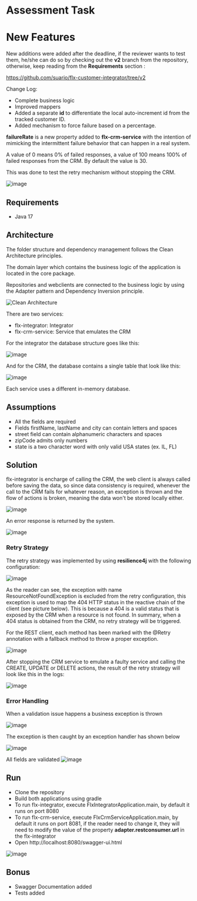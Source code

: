 # Assessment Task

# New Features

New additions were added after the deadline, if the reviewer wants to test them, he/she can do so by checking out the **v2** branch from the repository, otherwise, keep reading from the **Requirements** section :

https://github.com/suario/flx-customer-integrator/tree/v2

Change Log:
* Complete business logic
* Improved mappers
* Added a separate **id** to differentiate the local auto-increment id from the tracked customer ID.
* Added mechanism to force failure based on a percentage.

**failureRate** is a new property added to **flx-crm-service** with the intention of mimicking the intermittent failure behavior that can happen in a real system. 

A value of 0 means 0% of failed responses, a value of 100 means 100% of failed responses from the CRM. By default the value is 30.

This was done to test the retry mechanism without stopping the CRM.

![image](https://github.com/user-attachments/assets/f4cf9572-c285-4cea-9910-1f3d13db9efd)






## Requirements
* Java 17

## Architecture

The folder structure and dependency management follows the Clean Architecture principles.

The domain layer which contains the business logic of the application is located in the core package.

Repositories and webclients are connected to the business logic by using the Adapter pattern and Dependency Inversion principle.

![Clean Architecture](https://miro.medium.com/max/1400/1*ZdlHz8B0-qu9Y-QO3AXR_w.png)


There are two services:
* flx-integrator: Integrator
* flx-crm-service: Service that emulates the CRM

For the integrator the database structure goes like this:

![image](https://github.com/user-attachments/assets/0aa1e0df-76fc-43f7-a4c5-da15c05d4eef)

And for the CRM, the database contains a single table that look like this:

![image](https://github.com/user-attachments/assets/4f5e0d9a-8651-4928-a68d-555d105094d3)

Each service uses a different in-memory database.

## Assumptions
* All the fields are required
* Fields firstName, lastName and city can contain letters and spaces
* street field can contain alphanumeric characters and spaces
* zipCode admits only numbers
* state is a two character word with only valid USA states (ex. IL, FL)

## Solution

flx-integrator is encharge of calling the CRM, the web client is always called before saving the data, so since data consistency is required, whenever the call to the CRM fails for whatever reason, an exception is thrown and the flow of actions is broken, meaning the data won't be stored locally either.

![image](https://github.com/user-attachments/assets/e8b6dcd3-97f8-4394-b46f-52d56358d06a)

An error response is returned by the system.

![image](https://github.com/user-attachments/assets/93ff62a0-14ad-465b-ac69-291a24af5b53)


### Retry Strategy

The retry strategy was implemented by using **resilience4j** with the following configuration:

![image](https://github.com/user-attachments/assets/6250672c-0119-4e5a-948e-a8dd5f0dccc4)

As the reader can see, the exception with name ResourceNotFoundException is excluded from the retry configuration, this exception is used to map the 404 HTTP status in the reactive chain of the client (see picture below). This is because a 404 is a valid status that is exposed by the CRM when a resource is not found. In summary, when a 404 status is obtained from the CRM, no retry strategy will be triggered.

For the REST client, each method has been marked with the @Retry annotation with a fallback method to throw a proper exception.

![image](https://github.com/user-attachments/assets/3e17d4ba-869e-46ef-81a3-2f6507e81b3c)


After stopping the CRM service to emulate a faulty service and calling the CREATE, UPDATE or DELETE actions, the result of the retry strategy will look like this in the logs:

![image](https://github.com/user-attachments/assets/30ddb7cd-b2ae-4641-b8c6-dffdf6b44db3)

### Error Handling

When a validation issue happens a business exception is thrown

![image](https://github.com/user-attachments/assets/10da5d4b-a121-40ac-9be1-f6d3d9618a67)

The exception is then caught by an exception handler has shown below

![image](https://github.com/user-attachments/assets/00c1aa86-0294-4f46-a3b7-326f17b90a81)

All fields are validated
![image](https://github.com/user-attachments/assets/5fdf91e0-c450-4faa-bb4c-1afc6b78b1f2)


## Run

* Clone the repository
* Build both applications using gradle
* To run flx-integrator, execute FlxIntegratorApplication.main, by default it runs on port 8080
* To run flx-crm-service, execute FlxCrmServiceApplication.main, by default it runs on port 8081, if the reader need to change it, they will need to modify the value of the property **adapter.restconsumer.url** in the flx-integrator
* Open http://localhost:8080/swagger-ui.html

![image](https://github.com/user-attachments/assets/d9c2397d-4095-4756-8956-006c1e76ee80)




## Bonus

* Swagger Documentation added
* Tests added




